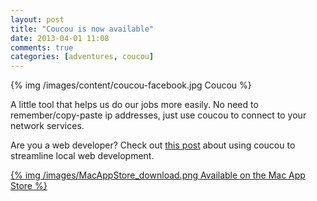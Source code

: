 ```yaml
---
layout: post
title: "Coucou is now available"
date: 2013-04-01 11:08
comments: true
categories: [adventures, coucou]
---
```


<div class="thumbnail">
{% img /images/content/coucou-facebook.jpg Coucou %}
</div>

A little tool that helps us do our jobs more easily. No need to remember/copy-paste ip addresses, just use coucou to connect to your network services.

Are you a web developer? Check out [this post](/blog/2013/03/29/coucou-for-web-developers) about using coucou to streamline local web development.

<a href="https://itunes.apple.com/app/coucou/id620436774">{% img /images/MacAppStore_download.png Available on the Mac App Store %}</a>
